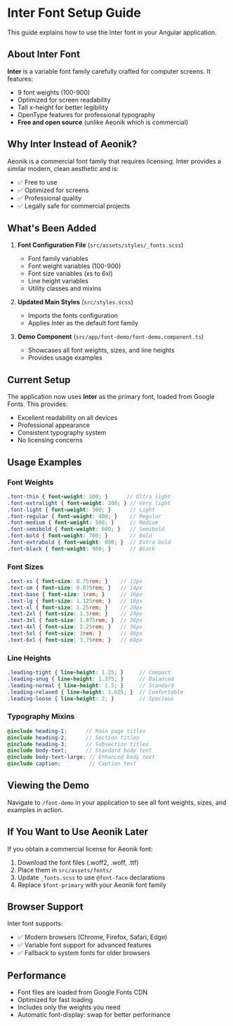 # Inter Font Setup Guide

This guide explains how to use the Inter font in your Angular application.

## About Inter Font

**Inter** is a variable font family carefully crafted for computer screens. It features:
- 9 font weights (100-900)
- Optimized for screen readability
- Tall x-height for better legibility
- OpenType features for professional typography
- **Free and open source** (unlike Aeonik which is commercial)

## Why Inter Instead of Aeonik?

Aeonik is a commercial font family that requires licensing. Inter provides a similar modern, clean aesthetic and is:
- ✅ Free to use
- ✅ Optimized for screens
- ✅ Professional quality
- ✅ Legally safe for commercial projects

## What's Been Added

1. **Font Configuration File** (`src/assets/styles/_fonts.scss`)
   - Font family variables
   - Font weight variables (100-900)
   - Font size variables (xs to 6xl)
   - Line height variables
   - Utility classes and mixins

2. **Updated Main Styles** (`src/styles.scss`)
   - Imports the fonts configuration
   - Applies Inter as the default font family

3. **Demo Component** (`src/app/font-demo/font-demo.component.ts`)
   - Showcases all font weights, sizes, and line heights
   - Provides usage examples

## Current Setup

The application now uses **Inter** as the primary font, loaded from Google Fonts. This provides:
- Excellent readability on all devices
- Professional appearance
- Consistent typography system
- No licensing concerns

## Usage Examples

### Font Weights
```scss
.font-thin { font-weight: 100; }      // Ultra light
.font-extralight { font-weight: 200; } // Very light
.font-light { font-weight: 300; }      // Light
.font-regular { font-weight: 400; }    // Regular
.font-medium { font-weight: 500; }     // Medium
.font-semibold { font-weight: 600; }   // Semibold
.font-bold { font-weight: 700; }       // Bold
.font-extrabold { font-weight: 800; }  // Extra bold
.font-black { font-weight: 900; }      // Black
```

### Font Sizes
```scss
.text-xs { font-size: 0.75rem; }    // 12px
.text-sm { font-size: 0.875rem; }   // 14px
.text-base { font-size: 1rem; }     // 16px
.text-lg { font-size: 1.125rem; }   // 18px
.text-xl { font-size: 1.25rem; }    // 20px
.text-2xl { font-size: 1.5rem; }    // 24px
.text-3xl { font-size: 1.875rem; }  // 30px
.text-4xl { font-size: 2.25rem; }   // 36px
.text-5xl { font-size: 3rem; }      // 48px
.text-6xl { font-size: 3.75rem; }   // 60px
```

### Line Heights
```scss
.leading-tight { line-height: 1.25; }     // Compact
.leading-snug { line-height: 1.375; }     // Balanced
.leading-normal { line-height: 1.5; }     // Standard
.leading-relaxed { line-height: 1.625; }  // Comfortable
.leading-loose { line-height: 2; }        // Spacious
```

### Typography Mixins
```scss
@include heading-1;      // Main page titles
@include heading-2;      // Section titles
@include heading-3;      // Subsection titles
@include body-text;      // Standard body text
@include body-text-large; // Enhanced body text
@include caption;         // Caption text
```

## Viewing the Demo

Navigate to `/font-demo` in your application to see all font weights, sizes, and examples in action.

## If You Want to Use Aeonik Later

If you obtain a commercial license for Aeonik font:

1. Download the font files (.woff2, .woff, .ttf)
2. Place them in `src/assets/fonts/`
3. Update `_fonts.scss` to use `@font-face` declarations
4. Replace `$font-primary` with your Aeonik font family

## Browser Support

Inter font supports:
- ✅ Modern browsers (Chrome, Firefox, Safari, Edge)
- ✅ Variable font support for advanced features
- ✅ Fallback to system fonts for older browsers

## Performance

- Font files are loaded from Google Fonts CDN
- Optimized for fast loading
- Includes only the weights you need
- Automatic font-display: swap for better performance